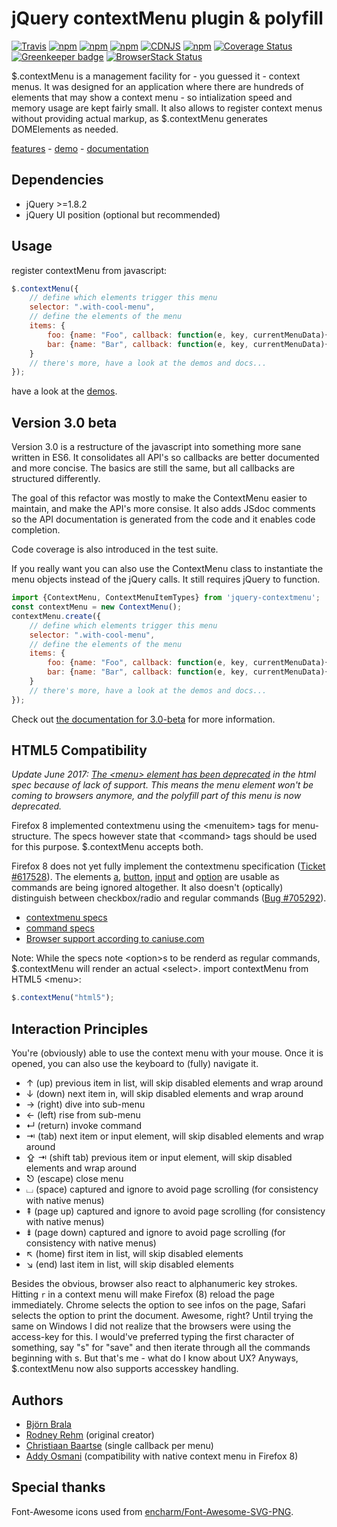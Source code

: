 # jQuery contextMenu plugin & polyfill #

[![Travis](https://img.shields.io/travis/swisnl/jQuery-contextMenu/master.svg?style=flat-square&maxAge=600)](https://travis-ci.org/swisnl/jQuery-contextMenu) [![npm](https://img.shields.io/npm/v/jquery-contextmenu.svg?style=flat-square&maxAge=600)](https://www.npmjs.com/package/jquery-contextmenu) [![npm](https://img.shields.io/npm/vpre/jquery-contextmenu.svg?style=flat-square&maxAge=600)](https://www.npmjs.com/package/jquery-contextmenu) [![npm](https://img.shields.io/npm/dm/jquery-contextmenu.svg?style=flat-square&maxAge=600)](https://www.npmjs.com/package/jquery-contextmenu) [![CDNJS](https://img.shields.io/cdnjs/v/jquery-contextmenu.svg?style=flat-square&maxAge=600)](https://cdnjs.com/libraries/jquery-contextmenu) [![npm](https://img.shields.io/npm/l/jquery-contextmenu.svg?style=flat-square)]() [![Coverage Status](https://img.shields.io/coveralls/github/swisnl/jQuery-contextMenu/3.x.svg)](https://coveralls.io/github/swisnl/jQuery-contextMenu?branch=3.x) [![Greenkeeper badge](https://badges.greenkeeper.io/swisnl/jQuery-contextMenu.svg)](https://greenkeeper.io/)
[![BrowserStack Status](https://www.browserstack.com/automate/badge.svg?badge_key=M0xTRE4zc3ZiY1Y2TVpubHZWT2NZUEU4TU9aNlY1ME9QS2FKeEdoUFl6ST0tLWtGcUd0U2M2U3hMZEF1OWs3S09GdFE9PQ==--fa7fa1e362e706cc38d21f37a8e28181e0bff94f)](https://www.browserstack.com/automate/public-build/M0xTRE4zc3ZiY1Y2TVpubHZWT2NZUEU4TU9aNlY1ME9QS2FKeEdoUFl6ST0tLWtGcUd0U2M2U3hMZEF1OWs3S09GdFE9PQ==--fa7fa1e362e706cc38d21f37a8e28181e0bff94f)


$.contextMenu is a management facility for - you guessed it - context menus. It was designed for an application where there are hundreds of elements that may show a context menu - so intialization speed and memory usage are kept fairly small. It also allows to register context menus without providing actual markup, as $.contextMenu generates DOMElements as needed.

[features](http://swisnl.github.io/jQuery-contextMenu/index.html) - 
[demo](http://swisnl.github.io/jQuery-contextMenu/demo.html) - 
[documentation](http://swisnl.github.io/jQuery-contextMenu/docs.html)



## Dependencies ##

* jQuery >=1.8.2
* jQuery UI position (optional but recommended)


## Usage ##

register contextMenu from javascript:

```javascript
$.contextMenu({
    // define which elements trigger this menu
    selector: ".with-cool-menu",
    // define the elements of the menu
    items: {
        foo: {name: "Foo", callback: function(e, key, currentMenuData){ alert("Foo!"); }},
        bar: {name: "Bar", callback: function(e, key, currentMenuData){ alert("Bar!") }}
    }
    // there's more, have a look at the demos and docs...
});
```

have a look at the [demos](http://swisnl.github.io/jQuery-contextMenu/demo.html).

## Version 3.0 beta

Version 3.0 is a restructure of the javascript into something more sane written in ES6. It consolidates all API's so callbacks are better documented and more concise. The basics are still the same, but all callbacks are structured differently. 

The goal of this refactor was mostly to make the ContextMenu easier to maintain, and make the API's more consise. It also adds JSdoc comments so the API documentation is generated from the code and it enables code completion.

Code coverage is also introduced in the test suite.   

If you really want you can also use the ContextMenu class to instantiate the menu objects instead of the jQuery calls. It still requires jQuery to function.

```javascript
import {ContextMenu, ContextMenuItemTypes} from 'jquery-contextmenu';
const contextMenu = new ContextMenu();
contextMenu.create({
    // define which elements trigger this menu
    selector: ".with-cool-menu",
    // define the elements of the menu
    items: {
        foo: {name: "Foo", callback: function(e, key, currentMenuData){ alert("Foo!"); }},
        bar: {name: "Bar", callback: function(e, key, currentMenuData){ alert("Bar!") }}
    }
    // there's more, have a look at the demos and docs...
});
```

Check out [the documentation for 3.0-beta](http://swisnl.github.io/jQuery-contextMenu) for more information.

## HTML5 Compatibility ##

_Update June 2017: [The &lt;menu&gt; element has been deprecated](https://github.com/whatwg/html/issues/2730) in the html spec because of lack of support. This means the menu element won't be coming to browsers anymore, and the polyfill part of this menu is now deprecated._ 

Firefox 8 implemented contextmenu using the &lt;menuitem&gt; tags for menu-structure. The specs however state that &lt;command&gt; tags should be used for this purpose. $.contextMenu accepts both.

Firefox 8 does not yet fully implement the contextmenu specification ([Ticket #617528](https://bugzilla.mozilla.org/show_bug.cgi?id=617528)). The elements [a](http://www.whatwg.org/specs/web-apps/current-work/multipage/commands.html#using-the-a-element-to-define-a-command),
[button](http://www.whatwg.org/specs/web-apps/current-work/multipage/commands.html#using-the-button-element-to-define-a-command), [input](http://www.whatwg.org/specs/web-apps/current-work/multipage/commands.html#using-the-input-element-to-define-a-command) and [option](http://www.whatwg.org/specs/web-apps/current-work/multipage/commands.html#using-the-option-element-to-define-a-command) are usable as commands are being ignored altogether. It also doesn't (optically) distinguish between checkbox/radio and regular commands ([Bug #705292](https://bugzilla.mozilla.org/show_bug.cgi?id=705292)).

* [contextmenu specs](http://www.w3.org/TR/html5/interactive-elements.html#context-menus)
* [command specs](http://www.whatwg.org/specs/web-apps/current-work/multipage/commands.html)
* [Browser support according to caniuse.com](http://caniuse.com/#search=context%20menu)

Note: While the specs note &lt;option&gt;s to be renderd as regular commands, $.contextMenu will render an actual &lt;select&gt;. import contextMenu from HTML5 &lt;menu&gt;:

```javascript
$.contextMenu("html5");
```

## Interaction Principles 

You're (obviously) able to use the context menu with your mouse. Once it is opened, you can also use the keyboard to (fully) navigate it.

* ↑ (up) previous item in list, will skip disabled elements and wrap around
* ↓ (down) next item in, will skip disabled elements and wrap around
* → (right) dive into sub-menu
* ← (left) rise from sub-menu
* ↵ (return) invoke command
* ⇥ (tab) next item or input element, will skip disabled elements and wrap around
* ⇪ ⇥ (shift tab) previous item or input element, will skip disabled elements and wrap around
* ⎋ (escape) close menu
* ⌴ (space) captured and ignore to avoid page scrolling (for consistency with native menus)
* ⇞ (page up) captured and ignore to avoid page scrolling (for consistency with native menus)
* ⇟ (page down) captured and ignore to avoid page scrolling (for consistency with native menus)
* ↖ (home) first item in list, will skip disabled elements
* ↘ (end) last item in list, will skip disabled elements

Besides the obvious, browser also react to alphanumeric key strokes. Hitting <code>r</code> in a context menu will make Firefox (8) reload the page immediately. Chrome selects the option to see infos on the page, Safari selects the option to print the document. Awesome, right? Until trying the same on Windows I did not realize that the browsers were using the access-key for this. I would've preferred typing the first character of something, say "s" for "save" and then iterate through all the commands beginning with s. But that's me - what do I know about UX? Anyways, $.contextMenu now also supports accesskey handling.


## Authors

* [Björn Brala](https://github.com/swisnl)
* [Rodney Rehm](https://github.com/rodneyrehm) (original creator)
* [Christiaan Baartse](https://github.com/christiaan) (single callback per menu)
* [Addy Osmani](https://github.com/addyosmani) (compatibility with native context menu in Firefox 8)

## Special thanks 

Font-Awesome icons used from [encharm/Font-Awesome-SVG-PNG](https://github.com/encharm/Font-Awesome-SVG-PNG).
